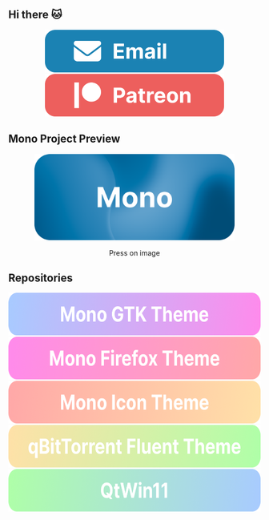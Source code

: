 ## Hi there 🐱

<div align="center">
    <a href="https://github-readme-stats.vercel.app/api?username=witalihirsch&show_icons=true&theme=tokyonight"></a>
    <a href="mailto:witalihirsch1@gmail.com">
        <img src="images/email.png" height="85px" >
    </a>
    <a href="https://www.patreon.com/witalihirsch">
        <img src="images/patreon.png" height="85px" >
    </a>
</div>

## Mono Project Preview

<div align="center">
    <a href="https://witalihirsch.github.io/mono.html">
    	<img src="images/logo.png" width="400px" >
    </a>
    <p>Press on image</p>
</div>

## Repositories

<div align="center">
    <a href="https://github.com/witalihirsch/Mono-gtk-theme">
    	<img src="images/mono-gtk-theme.png" height="85px" >
    </a>
    <a href="https://github.com/witalihirsch/Mono-firefox-theme">
    	<img src="images/mono-firefox-theme.png" height="85px" >
    </a>
    <a href="https://github.com/witalihirsch/Mono-icon-theme">
    	<img src="images/mono-icon-theme.png" height="85px" >
    </a>
    <a href="https://github.com/witalihirsch/qBitTorrent-fluent-theme">
    	<img src="images/qbittorrent-fluent-theme.png" height="85px" >
    </a>
    <a href="https://github.com/witalihirsch/QTWin11">
    	<img src="images/qtwin11.png" height="85px" >
    </a>
</div>